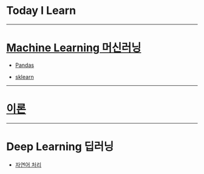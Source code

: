 Today I Learn
===============


---

# [Machine Learning 머신러닝](https://github.com/JAEHYUN6/ML-DL/tree/main/Machine-Learning#머신러닝-ml)

* [Pandas](https://github.com/JAEHYUNYUK/Machine-Learning/blob/main/Pandas/README.md#pandas)

* [sklearn](https://github.com/JAEHYUNYUK/Machine-Learning/tree/main/sklearn#sickit-learning)

---

# [이론](https://github.com/JAEHYUN6/ML-DL.git)

---

# Deep Learning 딥러닝

* [자연어 처리](https://github.com/JAEHYUNYUK/Deep-learning#자연어-처리)

